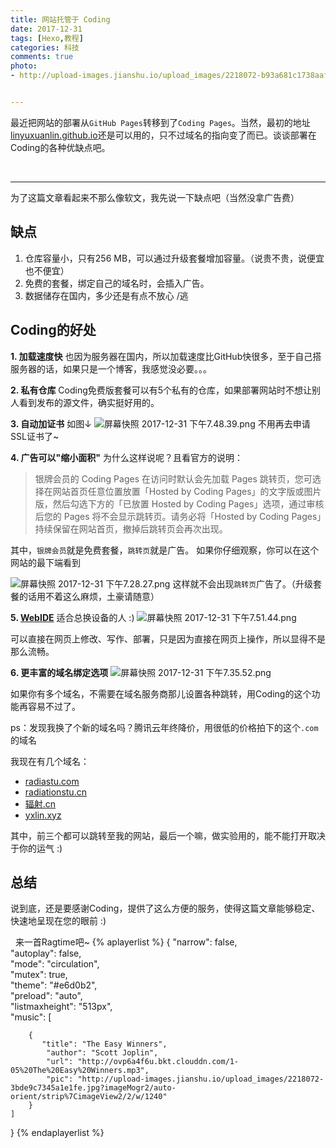 ```yaml
---
title: 网站托管于 Coding
date: 2017-12-31 
tags: [Hexo,教程]
categories: 科技
comments: true
photo:
- http://upload-images.jianshu.io/upload_images/2218072-b93a681c1738aafd.png?imageMogr2/auto-orient/strip%7CimageView2/2/w/1240


---
```

最近把网站的部署从`GitHub Pages`转移到了`Coding Pages`。当然，最初的地址[linyuxuanlin.github.io](linyuxuanlin.github.io)还是可以用的，只不过域名的指向变了而已。谈谈部署在Coding的各种优缺点吧。
<!-- more -->


&nbsp;

---




为了这篇文章看起来不那么像软文，我先说一下缺点吧（当然没拿广告费）
## 缺点
1. 仓库容量小，只有256 MB，可以通过升级套餐增加容量。（说贵不贵，说便宜也不便宜）
2. 免费的套餐，绑定自己的域名时，会插入广告。
3. 数据储存在国内，多少还是有点不放心 /逃

## Coding的好处
**1. 加载速度快**
也因为服务器在国内，所以加载速度比GitHub快很多，至于自己搭服务器的话，如果只是一个博客，我感觉没必要。。。

**2. 私有仓库**
Coding免费版套餐可以有5个私有的仓库，如果部署网站时不想让别人看到发布的源文件，确实挺好用的。

**3. 自动加证书**
  如图↓
![屏幕快照 2017-12-31 下午7.48.39.png](http://upload-images.jianshu.io/upload_images/2218072-06304aab1361f02e.png?imageMogr2/auto-orient/strip%7CimageView2/2/w/1240 )
不用再去申请SSL证书了~

**4. 广告可以"缩小面积"**
为什么这样说呢？且看官方的说明：
> 银牌会员的 Coding Pages 在访问时默认会先加载 Pages 跳转页，您可选择在网站首页任意位置放置「Hosted by Coding Pages」的文字版或图片版，然后勾选下方的「已放置 Hosted by Coding Pages」选项，通过审核后您的 Pages 将不会显示跳转页。请务必将「Hosted by Coding Pages」持续保留在网站首页，撤掉后跳转页会再次出现。

其中，`银牌会员`就是免费套餐，`跳转页`就是广告。
如果你仔细观察，你可以在这个网站的最下端看到

![屏幕快照 2017-12-31 下午7.28.27.png](http://upload-images.jianshu.io/upload_images/2218072-9647b82a4b8b81d3.png?imageMogr2/auto-orient/strip%7CimageView2/2/w/1240)
这样就不会出现`跳转页`广告了。（升级套餐的话用不着这么麻烦，土豪请随意）

**5. [WebIDE](https://ide.coding.net/)**
适合总换设备的人 :)
![屏幕快照 2017-12-31 下午7.51.44.png](http://upload-images.jianshu.io/upload_images/2218072-8e206d5e3a880473.png?imageMogr2/auto-orient/strip%7CimageView2/2/w/1240)

可以直接在网页上修改、写作、部署，只是因为直接在网页上操作，所以显得不是那么流畅。

**6. 更丰富的域名绑定选项**
![屏幕快照 2017-12-31 下午7.35.52.png](http://upload-images.jianshu.io/upload_images/2218072-95dbe9afe5edb158.png?imageMogr2/auto-orient/strip%7CimageView2/2/w/1240)

如果你有多个域名，不需要在域名服务商那儿设置各种跳转，用Coding的这个功能再容易不过了。


ps：发现我换了个新的域名吗？腾讯云年终降价，用很低的价格拍下的这个`.com`的域名

我现在有几个域名：
* [radiastu.com](https://radiastu.com)
* [radiationstu.cn](https://radiationstu.cn)
* [辐射.cn](http://辐射.cn)
* [yxlin.xyz](https://yxlin.xyz)

其中，前三个都可以跳转至我的网站，最后一个嘛，做实验用的，能不能打开取决于你的运气 :)

## 总结
说到底，还是要感谢Coding，提供了这么方便的服务，使得这篇文章能够稳定、快速地呈现在您的眼前 :)


&nbsp;
来一首Ragtime吧~
{% aplayerlist %}
{
  "narrow": false,            
    "autoplay": false,            
    "mode": "circulation",                    
    "mutex": true,              
    "theme": "#e6d0b2",           
  "preload": "auto",          
  "listmaxheight": "513px",       
    "music": [
        
        {
           "title": "The Easy Winners",
            "author": "Scott Joplin",
            "url": "http://ovp6a4f6u.bkt.clouddn.com/1-05%20The%20Easy%20Winners.mp3",
            "pic": "http://upload-images.jianshu.io/upload_images/2218072-3bde9c7345a1e1fe.jpg?imageMogr2/auto-orient/strip%7CimageView2/2/w/1240"
        }
    ]
}
{% endaplayerlist %}

